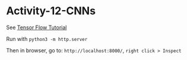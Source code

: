 # Activity-12-CNNs

See [Tensor Flow Tutorial](https://codelabs.developers.google.com/codelabs/tfjs-training-classfication/index.html)

Run with `python3 -m http.server`

Then in browser, go to: `http://localhost:8000/`, `right click > Inspect`
